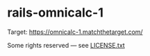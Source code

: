 # rails-omnicalc-1

Target: https://omnicalc-1.matchthetarget.com/

Some rights reserved — see [LICENSE.txt](LICENSE.txt)
